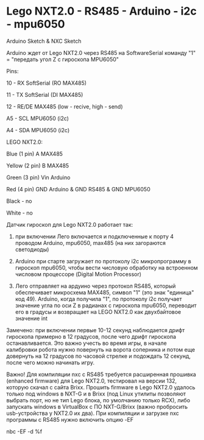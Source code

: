 # Lego NXT2.0 - RS485 - Arduino - i2c - mpu6050
Arduino Sketch & NXC Sketch

Arduino ждет от Lego NXT2.0 через RS485 на SoftwareSerial команду "1" = "передать угол Z c гироскопа MPU6050"

Pins:

10 - RX SoftSerial (RO MAX485)

11 - TX SoftSerial (DI MAX485)

12 - RE/DE MAX485 (low - recive, high - send)

A5 - SCL MPU6050 (i2c)

A4 - SDA MPU6050 (i2c)

 LEGO NXT2.0:

Blue (1 pin) A MAX485

Yellow (2 pin) B MAX485

Green (3 pin) Vin Arduino

Red (4 pin) GND Arduino & GND RS485 & GND MPU6050

Black - no

White - no

Датчик гироскоп для Lego NXT2.0 работает так:

1) при включении Лего включается и подключенные к порту 4 проводом Arduino, mpu6050, max485 (на них загораются светодиоды)

2) Arduino  при старте загружает по протоколу i2c микропрограмму в гироскоп mpu6050, чтобы вести числовую обработку на встроенном числовом процессоре (Digital Motion Processor)

3) Лего отправляет на ардуино через протокол RS485, который обеспечивает микросхема MAX485, символ "1" (это знак "единица" код 49). Arduino, когда получила "1", по протоколу i2c получает значение угла по оси Z в радианах с гироскопа mpu6050, переводит его в градусы и возвращает на LEGO NXT2.0 как двухбайтовое значение int

Замечено: при включении первые 10-12 секунд наблюдается дрифт гироскопа примерно в 12 градусов, после чего дрифт гироскопа останавливается. Это важно учесть во время игры, в начале калибровки робота нужно повернуть на ворота соперника и потом еще довернуть на 12 градусов по часовой стрелке и подождать 12 секунд, после чего можно начинать игру.

Важно! Для компиляции nxc с RS485 требуется расширенная прошивка (enhanced firmware) для Lego NXT2.0, тестировал на версии 132, которую скачал с сайта Brixx. Прошить firmware в Lego NXT2.0 удалось только под windows в NXT-G и в Brixx (под Linux утилиты позволяют выбрать порт, но не тип Lego блока, по умолчанию только RCX), либо запускать windows в VirtualBox с ПО NXT-G/Brixx (важно пробросить usb-устройства у NXT2.0 их два). При компиляции и загрузке nxc программы с RS485 нужно включить опцию -EF

nbc -EF -d %f
